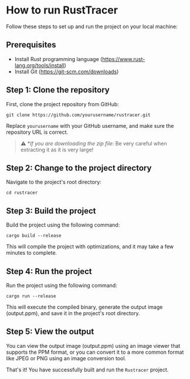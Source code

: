 # How to run RustTracer

Follow these steps to set up and run the project on your local machine:

## Prerequisites

- Install Rust programming language (https://www.rust-lang.org/tools/install)
- Install Git (https://git-scm.com/downloads)

## Step 1: Clone the repository

First, clone the project repository from GitHub:

```
git clone https://github.com/yourusername/rustracer.git
```

Replace `yourusername` with your GitHub username, and make sure the repository URL is correct.

> :warning: **If you are downloading the zip file*: Be very careful when extracting it as it is very large!


## Step 2: Change to the project directory

Navigate to the project's root directory:

```
cd rustracer
```


## Step 3: Build the project

Build the project using the following command:


```
cargo build --release
```

This will compile the project with optimizations, and it may take a few minutes to complete.

## Step 4: Run the project

Run the project using the following command:

```
cargo run --release
```

This will execute the compiled binary, generate the output image (output.ppm), and save it in the project's root directory.

## Step 5: View the output

You can view the output image (output.ppm) using an image viewer that supports the PPM format, or you can convert it to a more common format like JPEG or PNG using an image conversion tool.

That's it! You have successfully built and run the `Rustracer` project.
